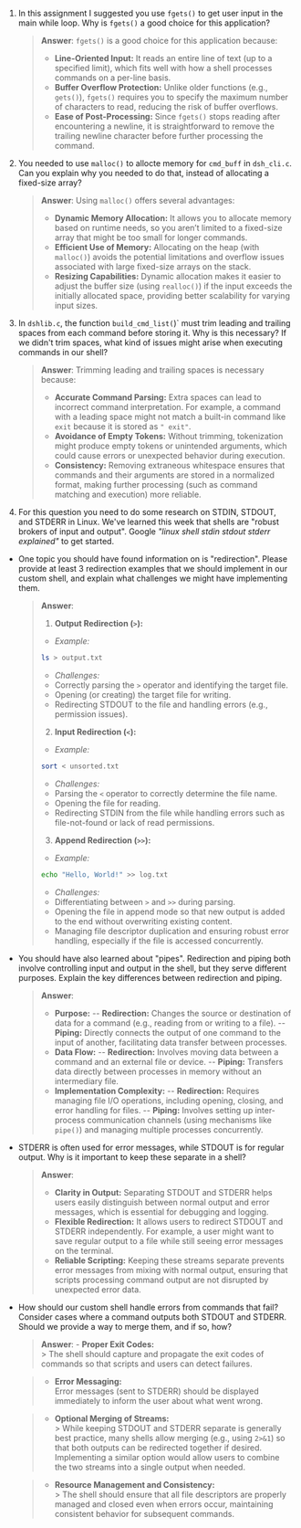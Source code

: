 1. In this assignment I suggested you use `fgets()` to get user input in the main while loop. Why is `fgets()` a good choice for this application?

    > **Answer**: `fgets()` is a good choice for this application because:
    > - **Line-Oriented Input:** It reads an entire line of text (up to a specified limit), which fits well with how a shell processes commands on a per-line basis.
    > - **Buffer Overflow Protection:** Unlike older functions (e.g., `gets()`), `fgets()` requires you to specify the maximum number of characters to read, reducing the risk of buffer overflows.
    > - **Ease of Post-Processing:** Since `fgets()` stops reading after encountering a newline, it is straightforward to remove the trailing newline character before further processing the command.


2. You needed to use `malloc()` to allocte memory for `cmd_buff` in `dsh_cli.c`. Can you explain why you needed to do that, instead of allocating a fixed-size array?

    > **Answer**: Using `malloc()` offers several advantages:
    > - **Dynamic Memory Allocation:** It allows you to allocate memory based on runtime needs, so you aren’t limited to a fixed-size array that might be too small for longer commands.
    > - **Efficient Use of Memory:** Allocating on the heap (with `malloc()`) avoids the potential limitations and overflow issues associated with large fixed-size arrays on the stack.
    > - **Resizing Capabilities:** Dynamic allocation makes it easier to adjust the buffer size (using `realloc()`) if the input exceeds the initially allocated space, providing better scalability for varying input sizes.



3. In `dshlib.c`, the function `build_cmd_list(`)` must trim leading and trailing spaces from each command before storing it. Why is this necessary? If we didn't trim spaces, what kind of issues might arise when executing commands in our shell?

    > **Answer**: Trimming leading and trailing spaces is necessary because:
    > - **Accurate Command Parsing:** Extra spaces can lead to incorrect command interpretation. For example, a command with a leading space might not match a built-in command like `exit` because it is stored as `" exit"`.
    > - **Avoidance of Empty Tokens:** Without trimming, tokenization might produce empty tokens or unintended arguments, which could cause errors or unexpected behavior during execution.
    > - **Consistency:** Removing extraneous whitespace ensures that commands and their arguments are stored in a normalized format, making further processing (such as command matching and execution) more reliable.


4. For this question you need to do some research on STDIN, STDOUT, and STDERR in Linux. We've learned this week that shells are "robust brokers of input and output". Google _"linux shell stdin stdout stderr explained"_ to get started.

- One topic you should have found information on is "redirection". Please provide at least 3 redirection examples that we should implement in our custom shell, and explain what challenges we might have implementing them.

    > **Answer**:
    > 1. **Output Redirection (`>`):**
    > - *Example:*
    > ```bash
    > ls > output.txt
    >  ```
    > - *Challenges:*
    > - Correctly parsing the `>` operator and identifying the target file.
    > - Opening (or creating) the target file for writing.
    > - Redirecting STDOUT to the file and handling errors (e.g., permission issues).
    > 2. **Input Redirection (`<`):**
    > - *Example:*
    > ```bash
    > sort < unsorted.txt
    > ```
    > - *Challenges:*
    > - Parsing the `<` operator to correctly determine the file name.
    > - Opening the file for reading.
    > - Redirecting STDIN from the file while handling errors such as file-not-found or lack of read permissions.
    > 3. **Append Redirection (`>>`):**
    > - *Example:*
    > ```bash
    > echo "Hello, World!" >> log.txt
    > ```
    > - *Challenges:*
    > - Differentiating between `>` and `>>` during parsing.
    > - Opening the file in append mode so that new output is added to the end without overwriting existing content.
    > - Managing file descriptor duplication and ensuring robust error handling, especially if the file is accessed concurrently.


- You should have also learned about "pipes". Redirection and piping both involve controlling input and output in the shell, but they serve different purposes. Explain the key differences between redirection and piping.

    > **Answer**:
    > - **Purpose:**
    >  -- **Redirection:** Changes the source or destination of data for a command (e.g., reading from or writing to a file).
    >  -- **Piping:** Directly connects the output of one command to the input of another, facilitating data transfer between processes.
    > - **Data Flow:**
    >  -- **Redirection:** Involves moving data between a command and an external file or device.
    >  -- **Piping:** Transfers data directly between processes in memory without an intermediary file.
    > - **Implementation Complexity:**
    >  -- **Redirection:** Requires managing file I/O operations, including opening, closing, and error handling for files.
    >  -- **Piping:** Involves setting up inter-process communication channels (using mechanisms like `pipe()`) and managing multiple processes concurrently.


- STDERR is often used for error messages, while STDOUT is for regular output. Why is it important to keep these separate in a shell?

    > **Answer**:
    > - **Clarity in Output:**
    > Separating STDOUT and STDERR helps users easily distinguish between normal output and error messages, which is essential for debugging and logging.
    > - **Flexible Redirection:**
    > It allows users to redirect STDOUT and STDERR independently. For example, a user might want to save regular output to a file while still seeing error messages on the terminal.
    > - **Reliable Scripting:**
    > Keeping these streams separate prevents error messages from mixing with normal output, ensuring that scripts processing command output are not disrupted by unexpected error data.


- How should our custom shell handle errors from commands that fail? Consider cases where a command outputs both STDOUT and STDERR. Should we provide a way to merge them, and if so, how?

    > **Answer**: - **Proper Exit Codes:**  
      > The shell should capture and propagate the exit codes of commands so that scripts and users can detect failures.
  
    > - **Error Messaging:**  
     > Error messages (sent to STDERR) should be displayed immediately to inform the user about what went wrong.
  
    > - **Optional Merging of Streams:**  
      > While keeping STDOUT and STDERR separate is generally best practice, many shells allow merging (e.g., using `2>&1`) so that both outputs can be redirected together if desired. Implementing a similar option would allow users to combine the two streams into a single output when needed.
  
    > - **Resource Management and Consistency:**  
      > The shell should ensure that all file descriptors are properly managed and closed even when errors occur, maintaining consistent behavior for subsequent commands.

